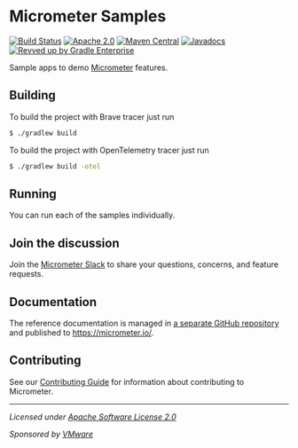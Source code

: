 # Micrometer Samples

[![Build Status](https://circleci.com/gh/micrometer-metrics/micrometer-samples.svg?style=shield)](https://circleci.com/gh/micrometer-metrics/micrometer-samples)
[![Apache 2.0](https://img.shields.io/github/license/micrometer-metrics/micrometer.svg)](https://www.apache.org/licenses/LICENSE-2.0)
[![Maven Central](https://img.shields.io/maven-central/v/io.micrometer/micrometer-core.svg)](https://search.maven.org/artifact/io.micrometer/micrometer-core)
[![Javadocs](https://www.javadoc.io/badge/io.micrometer/micrometer-core.svg)](https://www.javadoc.io/doc/io.micrometer/micrometer-core)
[![Revved up by Gradle Enterprise](https://img.shields.io/badge/Revved%20up%20by-Gradle%20Enterprise-06A0CE?logo=Gradle&labelColor=02303A)](https://ge.micrometer.io/)

Sample apps to demo [Micrometer](https://github.com/micrometer-metrics/micrometer) features.

## Building

To build the project with Brave tracer just run 

```bash
$ ./gradlew build
```

To build the project with OpenTelemetry tracer just run 

```bash
$ ./gradlew build -otel
```

## Running

You can run each of the samples individually.

## Join the discussion

Join the [Micrometer Slack](https://slack.micrometer.io) to share your questions, concerns, and feature requests.

## Documentation

The reference documentation is managed in [a separate GitHub repository](https://github.com/micrometer-metrics/micrometer-docs) and published to https://micrometer.io/.

## Contributing

See our [Contributing Guide](CONTRIBUTING.md) for information about contributing to Micrometer.

-------------------------------------
_Licensed under [Apache Software License 2.0](https://www.apache.org/licenses/LICENSE-2.0)_

_Sponsored by [VMware](https://tanzu.vmware.com)_
